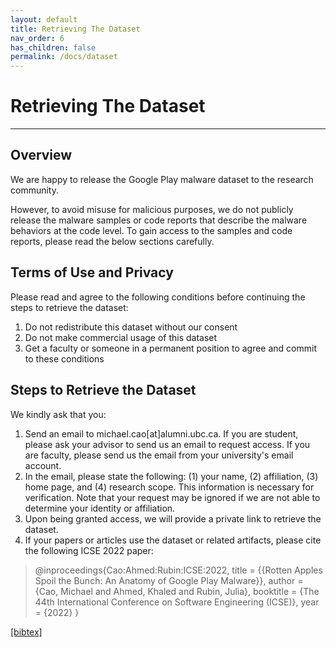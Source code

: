 ```yaml
---
layout: default
title: Retrieving The Dataset
nav_order: 6
has_children: false
permalink: /docs/dataset
---
```


# Retrieving The Dataset
---

## Overview

We are happy to release the Google Play malware dataset to the research community. 

However, to avoid misuse for malicious purposes, we do not publicly release the malware samples or code reports that describe the malware behaviors at the code level. To gain access to the samples and code reports, please read the below sections carefully.

## Terms of Use and Privacy

Please read and agree to the following conditions before continuing the steps to retrieve the dataset:

1. Do not redistribute this dataset without our consent
2. Do not make commercial usage of this dataset
3. Get a faculty or someone in a permanent position to agree and commit to these conditions

## Steps to Retrieve the Dataset

We kindly ask that you:

1. Send an email to michael.cao\[at\]alumni.ubc.ca. If you are student, please ask your advisor to send us an email to request access. If you are faculty, please send us the email from your university's email account.
2. In the email, please state the following: (1) your name, (2) affiliation, (3) home page, and (4) research scope. This information is necessary for verification. Note that your request may be ignored if we are not able to determine your identity or affiliation. 
3. Upon being granted access, we will provide a private link to retrieve the dataset.
4. If your papers or articles use the dataset or related artifacts, please cite the following ICSE 2022 paper:

> @inproceedings{Cao:Ahmed:Rubin:ICSE:2022,
>   title = {\{Rotten Apples Spoil the Bunch: An Anatomy of Google Play Malware\}},
>   author = {Cao, Michael and Ahmed, Khaled and Rubin, Julia},
>   booktitle = {The 44th International Conference on Software Engineering (ICSE)},
>   year = {2022}
> }

[\[bibtex\]](/assets/data/googleplaymalware.bib)

